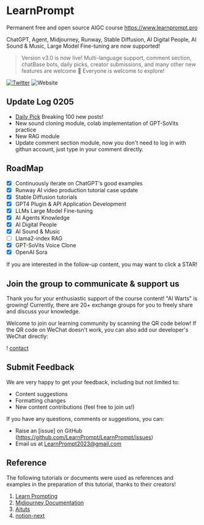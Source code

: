 # LearnPrompt

Permanent free and open source AIGC course https://www.learnprompt.pro

ChatGPT, Agent, Midjourney, Runway, Stable Diffusion, AI Digital People, AI Sound & Music, Large Model Fine-tuning are now supported!

> Version v3.0 is now live! Multi-language support, comment section, chatBase bots, daily picks, creator submissions, and many other new features are welcome 👏 Everyone is welcome to explore!

[![Twitter](https://img.shields.io/twitter/url?label=Follow%20%40aiwarts&style=social&url=https%3A%2F%2Ftwitter.com%2Flearnprompting)](https://twitter.com/aiwarts?s=21&t=bh5DcWYZX2rSeis-DiWzvA)
![Website](https://img.shields.io/website?down_message=offline%20%3A%28&up_message=learnprompt.pro&url=https%3A%2F%2Flearnprompting.org)

## Update Log 0205

- [Daily Pick](https://www.learnprompt.pro/article/Daily) Breaking 100 new posts!
- New sound cloning module, colab implementation of GPT-SoVits practice
- New RAG module
- Update comment section module, now you don't need to log in with githun account, just type in your comment directly.

## RoadMap

- [X] Continuously iterate on ChatGPT's good examples
- [X] Runway AI video production tutorial case update
- [X] Stable Diffusion tutorials
- [X] GPT4 Plugin & API Application Development
- [X] LLMs Large Model Fine-tuning
- [X] AI Agents Knowledge
- [X] AI Digital People
- [X] AI Sound & Music
- [ ] Llama2-index RAG
- [X] GPT-SoVits Voice Clone
- [X] OpenAI Sora

If you are interested in the follow-up content, you may want to click a STAR!

## Join the group to communicate & support us

Thank you for your enthusiastic support of the course content! "AI Warts" is growing! Currently, there are 20+ exchange groups for you to freely share and discuss your knowledge. 

Welcome to join our learning community by scanning the QR code below! If the QR code on WeChat doesn't work, you can also add our developer's WeChat directly:

! [contact](public/scan.png)

## Submit Feedback

We are very happy to get your feedback, including but not limited to:

- Content suggestions
- Formatting changes
- New content contributions (feel free to join us!)

If you have any questions, comments or suggestions, you can:
- Raise an [issue] on GitHub (https://github.com/LearnPrompt/LearnPrompt/issues)
- Email us at [LearnPrompt2023@gmail.com](mailto:LearnPrompt2023@gmail.com)

## Reference

The following tutorials or documents were used as references and examples in the preparation of this tutorial, thanks to their creators!

1. [Learn Prompting](https://learnprompting.org/zh-Hans/)
2. [Midjourney Documentation](https://docs.midjourney.com/)
3. [Aituts](https://aituts.com/)
4. [notion-next](https://github.com/tangly1024/NotionNext)
